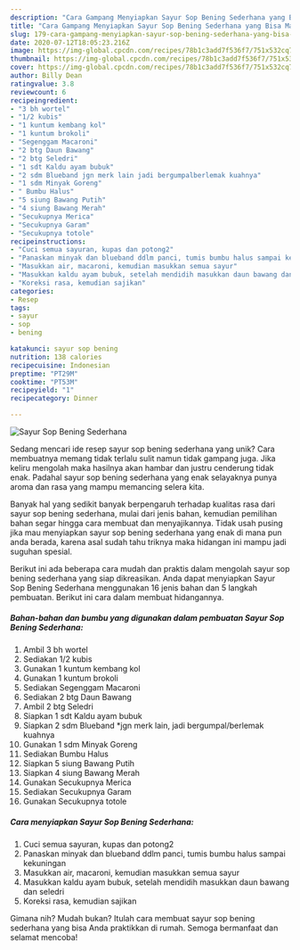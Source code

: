 ```yaml
---
description: "Cara Gampang Menyiapkan Sayur Sop Bening Sederhana yang Bisa Manjain Lidah"
title: "Cara Gampang Menyiapkan Sayur Sop Bening Sederhana yang Bisa Manjain Lidah"
slug: 179-cara-gampang-menyiapkan-sayur-sop-bening-sederhana-yang-bisa-manjain-lidah
date: 2020-07-12T18:05:23.216Z
image: https://img-global.cpcdn.com/recipes/78b1c3add7f536f7/751x532cq70/sayur-sop-bening-sederhana-foto-resep-utama.jpg
thumbnail: https://img-global.cpcdn.com/recipes/78b1c3add7f536f7/751x532cq70/sayur-sop-bening-sederhana-foto-resep-utama.jpg
cover: https://img-global.cpcdn.com/recipes/78b1c3add7f536f7/751x532cq70/sayur-sop-bening-sederhana-foto-resep-utama.jpg
author: Billy Dean
ratingvalue: 3.8
reviewcount: 6
recipeingredient:
- "3 bh wortel"
- "1/2 kubis"
- "1 kuntum kembang kol"
- "1 kuntum brokoli"
- "Segenggam Macaroni"
- "2 btg Daun Bawang"
- "2 btg Seledri"
- "1 sdt Kaldu ayam bubuk"
- "2 sdm Blueband jgn merk lain jadi bergumpalberlemak kuahnya"
- "1 sdm Minyak Goreng"
- " Bumbu Halus"
- "5 siung Bawang Putih"
- "4 siung Bawang Merah"
- "Secukupnya Merica"
- "Secukupnya Garam"
- "Secukupnya totole"
recipeinstructions:
- "Cuci semua sayuran, kupas dan potong2"
- "Panaskan minyak dan blueband ddlm panci, tumis bumbu halus sampai kekuningan"
- "Masukkan air, macaroni, kemudian masukkan semua sayur"
- "Masukkan kaldu ayam bubuk, setelah mendidih masukkan daun bawang dan seledri"
- "Koreksi rasa, kemudian sajikan"
categories:
- Resep
tags:
- sayur
- sop
- bening

katakunci: sayur sop bening 
nutrition: 138 calories
recipecuisine: Indonesian
preptime: "PT29M"
cooktime: "PT53M"
recipeyield: "1"
recipecategory: Dinner

---
```



![Sayur Sop Bening Sederhana](https://img-global.cpcdn.com/recipes/78b1c3add7f536f7/751x532cq70/sayur-sop-bening-sederhana-foto-resep-utama.jpg)

Sedang mencari ide resep sayur sop bening sederhana yang unik? Cara membuatnya memang tidak terlalu sulit namun tidak gampang juga. Jika keliru mengolah maka hasilnya akan hambar dan justru cenderung tidak enak. Padahal sayur sop bening sederhana yang enak selayaknya punya aroma dan rasa yang mampu memancing selera kita.



Banyak hal yang sedikit banyak berpengaruh terhadap kualitas rasa dari sayur sop bening sederhana, mulai dari jenis bahan, kemudian pemilihan bahan segar hingga cara membuat dan menyajikannya. Tidak usah pusing jika mau menyiapkan sayur sop bening sederhana yang enak di mana pun anda berada, karena asal sudah tahu triknya maka hidangan ini mampu jadi suguhan spesial.


Berikut ini ada beberapa cara mudah dan praktis dalam mengolah sayur sop bening sederhana yang siap dikreasikan. Anda dapat menyiapkan Sayur Sop Bening Sederhana menggunakan 16 jenis bahan dan 5 langkah pembuatan. Berikut ini cara dalam membuat hidangannya.

<!--inarticleads1-->

##### Bahan-bahan dan bumbu yang digunakan dalam pembuatan Sayur Sop Bening Sederhana:

1. Ambil 3 bh wortel
1. Sediakan 1/2 kubis
1. Gunakan 1 kuntum kembang kol
1. Gunakan 1 kuntum brokoli
1. Sediakan Segenggam Macaroni
1. Sediakan 2 btg Daun Bawang
1. Ambil 2 btg Seledri
1. Siapkan 1 sdt Kaldu ayam bubuk
1. Siapkan 2 sdm Blueband *jgn merk lain, jadi bergumpal/berlemak kuahnya
1. Gunakan 1 sdm Minyak Goreng
1. Sediakan  Bumbu Halus
1. Siapkan 5 siung Bawang Putih
1. Siapkan 4 siung Bawang Merah
1. Gunakan Secukupnya Merica
1. Sediakan Secukupnya Garam
1. Gunakan Secukupnya totole




<!--inarticleads2-->

##### Cara menyiapkan Sayur Sop Bening Sederhana:

1. Cuci semua sayuran, kupas dan potong2
1. Panaskan minyak dan blueband ddlm panci, tumis bumbu halus sampai kekuningan
1. Masukkan air, macaroni, kemudian masukkan semua sayur
1. Masukkan kaldu ayam bubuk, setelah mendidih masukkan daun bawang dan seledri
1. Koreksi rasa, kemudian sajikan




Gimana nih? Mudah bukan? Itulah cara membuat sayur sop bening sederhana yang bisa Anda praktikkan di rumah. Semoga bermanfaat dan selamat mencoba!

